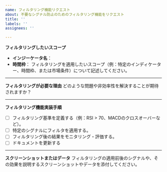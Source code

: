 ```yaml
---
name: フィルタリング機能リクエスト
about: 不要なシグナル防止のためのフィルタリング機能をリクエスト
title: ''
labels: ''
assignees: ''

---
```


**フィルタリングしたいスコープ**
- **インジーケータ名**：
- **時間枠**：
フィルタリングを適用したいスコープ（例：特定のインディケーター、時間枠、または市場条件）について記述してください。

---

**フィルタリングが必要な理由**
どのような問題や非効率性を解決することが期待されますか？

---

**フィルタリング機能実装手順**
- [ ] フィルタリング基準を定義する（例：RSI > 70、MACDのクロスオーバーなど）。
- [ ] 特定のシグナルにフィルタを適用する。
- [ ] フィルタリング後の結果をモニタリング・評価する。
- [ ] ドキュメントを更新する

---

**スクリーンショットまたはデータ**
フィルタリングの適用前後のシグナルや、その効果を説明するスクリーンショットやデータを添付してください。
